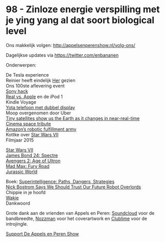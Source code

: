 # 98 - Zinloze energie verspilling met je ying yang al dat soort biological level

<p>Ons makkelijk volgen: <a href="http://appelsenperenshow.nl/volg-ons/" rel="nofollow">http://appelsenperenshow.nl/volg-ons/</a></p>

<p>Dagelijkse updates via <a href="https://twitter.com/enbananen" rel="nofollow">https://twitter.com/enbananen</a></p>

<p>Onderwerpen:</p>

<p>De Tesla experience<br />
Reinier heeft eindelijk <a href="http://www.imdb.com/title/tt1798709/" target="_blank">Her</a> gezien<br />
Ons 100ste aflevering event<br />
<a href="http://time.com/3625392/the-7-most-outrageous-things-we-learned-from-the-sony-hack/" target="_blank">Sony hack</a><br />
<a href="http://www.macnn.com/articles/14/12/09/former.ice.dancer.bought.an.ipod.nano.in.2006.making.her.eligible/" target="_blank">Real vs. Apple</a> en de iPod 1<br />
Kindle Voyage<br />
<a href="http://www.theverge.com/2014/2/28/5450258/yotaphone-e-ink-dual-display-prototype-smartphone-photos" target="_blank">Yota telefoon met dubbel display</a><br />
Moop overgenomen door Uber<br />
<a href="http://www.ted.com/talks/will_marshall_teeny_tiny_satellites_that_photograph_the_entire_planet_every_day" target="_blank">Tiny satellites show us the Earth as it changes in near-real-time</a><br />
<a href="https://vimeo.com/113142476" target="_blank">Cinema space tribute</a><br />
<a href="http://kottke.org/14/12/amazons-robotic-fulfillment-army" target="_blank">Amazon’s robotic fulfillment army</a><br />
Kottke over <a href="http://vimeo.com/108650530" target="_blank">Star Wars VII</a><br />
Filmjaar 2015</p>

<p><a href="http://trailers.apple.com/trailers/lucasfilm/starwarstheforceawakens/" target="_blank">Star Wars VII</a><br />
<a href="http://www.imdb.com/title/tt2379713/" target="_blank">James Bond 24: Spectre</a><br />
<a href="https://www.youtube.com/watch?v=fk24PuBUUkQ" target="_blank">Avengers 2: Age of Ultron</a><br />
<a href="https://www.youtube.com/watch?v=YWNWi-ZWL3c" target="_blank">Mad Max: Fury Road</a><br />
<a href="http://trailers.apple.com/trailers/universal/jurassicworld/" target="_blank">Jurassic World</a></p>

<p>Boek: <a href="http://www.amazon.com/Superintelligence-Dangers-Strategies-Nick-Bostrom-ebook/dp/B00LOOCGB2/" target="_blank">Superintelligence: Paths, Dangers, Strategies</a><br />
<a href="http://spectrum.ieee.org/podcast/robotics/artificial-intelligence/nick-bostrom-says-we-should-trust-our-future-robot-overlords" target="_blank">Nick Bostrom Says We Should Trust Our Future Robot Overlords</a><br />
Chippie in je hoofd<br />
<a href="http://wakie.com/" target="_blank">Wakie</a><br />
Dankwoord</p>

<p>Grote dank aan de vrienden van Appels en Peren: <a href="http://soundcloud.com/" target="_blank">Soundcloud</a> voor de bandbreedte, <a href="http://www.nozzman.com/" target="_blank">Nozzman</a> voor het coverartwork en <a href="http://twitter.com/#!/clublime" target="_blank">Clublime</a> voor de introjingle. </p><p><a href="https://www.patreon.com/appelsenperenshow" rel="payment">Support De Appels en Peren Show</a></p>